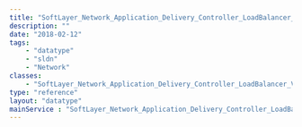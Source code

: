 ```yaml
---
title: "SoftLayer_Network_Application_Delivery_Controller_LoadBalancer_VirtualIpAddress_SecureTransportCipher"
description: ""
date: "2018-02-12"
tags:
    - "datatype"
    - "sldn"
    - "Network"
classes:
    - "SoftLayer_Network_Application_Delivery_Controller_LoadBalancer_VirtualIpAddress_SecureTransportCipher"
type: "reference"
layout: "datatype"
mainService : "SoftLayer_Network_Application_Delivery_Controller_LoadBalancer_VirtualIpAddress_SecureTransportCipher"
---
```

